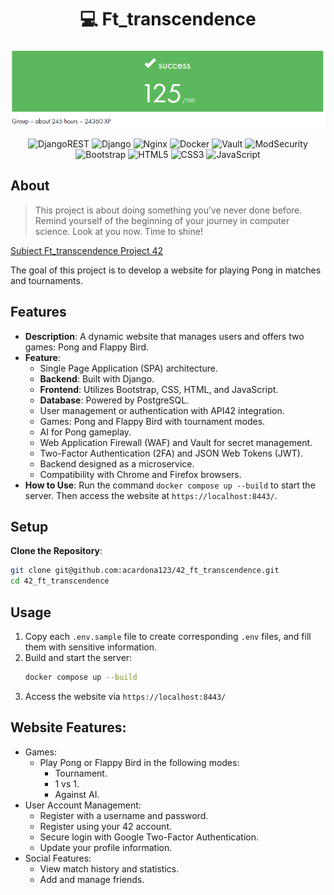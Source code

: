 <h1 align=center>💻 Ft_transcendence</h1>
<p align="center">
  <img src="img/transcendence.png?raw=true" alt="Ft_transcendence Project Image"/>
</p>
<p align="center">
	<img src="https://img.shields.io/badge/DJANGO-REST-ff1709?style=for-the-badge&logo=django&logoColor=white&color=ff1709&labelColor=gray" alt="DjangoREST"/>
	<img src="https://img.shields.io/badge/django-%23092E20.svg?style=for-the-badge&logo=django&logoColor=white" alt="Django"/>
	<img src="https://img.shields.io/badge/nginx-%23009639.svg?style=for-the-badge&logo=nginx&logoColor=white" alt="Nginx"/>
	<img src="https://img.shields.io/badge/docker-%230db7ed.svg?style=for-the-badge&logo=docker&logoColor=white" alt="Docker"/>
	<img src="https://img.shields.io/badge/Vault-black?style=for-the-badge&logo=Vault" alt="Vault"/>
	<img src="https://img.shields.io/badge/ModSecurity-white?style=for-the-badge" alt="ModSecurity"/>
	<img src="https://img.shields.io/badge/bootstrap-%238511FA.svg?style=for-the-badge&logo=bootstrap&logoColor=white" alt="Bootstrap"/>
	<img src="https://img.shields.io/badge/html5-%23E34F26.svg?style=for-the-badge&logo=html5&logoColor=white" alt="HTML5"/>
	<img src="https://img.shields.io/badge/css3-%231572B6.svg?style=for-the-badge&logo=css3&logoColor=white" alt="CSS3"/>
	<img src="https://img.shields.io/badge/javascript-%23323330.svg?style=for-the-badge&logo=javascript&logoColor=%23F7DF1E" alt="JavaScript"/>	
</p>

## About
>This project is about doing something you’ve never done before.
>Remind yourself of the beginning of your journey in computer science.
>Look at you now. Time to shine!

[Subject Ft_transcendence Project 42](en.subject.pdf)

The goal of this project is to develop a website for playing Pong in matches and tournaments.

## Features
- **Description**: A dynamic website that manages users and offers two games: Pong and Flappy Bird.
- **Feature**: 
	- Single Page Application (SPA) architecture.
	- **Backend**: Built with Django.
	- **Frontend**: Utilizes Bootstrap, CSS, HTML, and JavaScript.
	- **Database**: Powered by PostgreSQL.
	- User management or authentication with API42 integration.
	- Games: Pong and Flappy Bird with tournament modes.
	- AI for Pong gameplay.
	- Web Application Firewall (WAF) and Vault for secret management.
	- Two-Factor Authentication (2FA) and JSON Web Tokens (JWT).
	- Backend designed as a microservice.
	- Compatibility with Chrome and Firefox browsers.
- **How to Use**: Run the command `docker compose up --build` to start the server. Then access the website at `https://localhost:8443/`.

## Setup

**Clone the Repository**:

```bash
git clone git@github.com:acardona123/42_ft_transcendence.git
cd 42_ft_transcendence
```

## Usage
1. Copy each `.env.sample` file to create corresponding `.env` files, and fill them with sensitive information.
2. Build and start the server:
	```bash
	docker compose up --build
	```
3. Access the website via `https://localhost:8443/`

## Website Features:

- Games:
	- Play Pong or Flappy Bird in the following modes:
		- Tournament.
		- 1 vs 1.
		- Against AI.
- User Account Management:
	- Register with a username and password.
	- Register using your 42 account.
	- Secure login with Google Two-Factor Authentication.
	- Update your profile information.
- Social Features:
	- View match history and statistics.
	- Add and manage friends.

